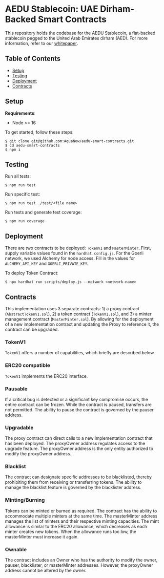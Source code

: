 # AEDU Stablecoin: UAE Dirham-Backed Smart Contracts
This repository holds the codebase for the AEDU Stablecoin, a fiat-backed stablecoin pegged to the United Arab Emirates dirham (AED). For more information, refer to our [whitepaper](https://github.com/AquaNow/aedu-contracts/blob/main/whitepaper.pdf).

## Table of Contents
- [Setup](#setup)
- [Testing](#testing)
- [Deployment](#deployment)
- [Contracts](#contracts)

## Setup

**Requirements**:
- Node >= 16

To get started, follow these steps:


```
$ git clone git@github.com:AquaNow/aedu-smart-contracts.git
$ cd aedu-smart-contracts
$ npm i
```
## Testing

Run all tests:

```
$ npm run test
```

Run specific test:

```
$ npm run test ./test/<file name>
```

Run tests and generate test coverage:

```
$ npm run coverage
```

## Deployment

There are two contracts to be deployed: `TokenV1` and `MasterMinter`. First, supply variable values found in the `hardhat.config.js`. For the Goerli network, we used Alchemy for node access. Fill in the values for `ALCHEMY_API_KEY` and `GOERLI_PRIVATE_KEY`.

To deploy Token Contract:

```
$ npx hardhat run scripts/deploy.js --network <network-name>
```

## Contracts

This implementation uses 3 separate contracts: 1) a proxy contract (`AbstractTokenV1.sol`), 2) a token contract (`TokenV1.sol`), and 3) a minter management contract (`MasterMinter.sol`). By allowing for the deployment of a new implementation contract and updating the Proxy to reference it, the contract can be upgraded.

### TokenV1
`TokenV1` offers a number of capabilities, which briefly are described below.

### ERC20 compatible
`TokenV1` implements the ERC20 interface.

### Pausable
If a critical bug is detected or a significant key compromise occurs, the entire contract can be frozen. While the contract is paused, transfers are not permitted. The ability to pause the contract is governed by the pauser address.

### Upgradable
The proxy contract can direct calls to a new implementation contract that has been deployed. The proxyOwner address regulates access to the upgrade feature. The proxyOwner address is the only entity authorized to modify the proxyOwner address.

### Blacklist
The contract can designate specific addresses to be blacklisted, thereby prohibiting them from receiving or transferring tokens. The ability to manage the blacklist feature is governed by the blacklister address.

### Minting/Burning
Tokens can be minted or burned as required. The contract has the ability to accommodate multiple minters at the same time. The masterMinter address manages the list of minters and their respective minting capacities. The mint allowance is similar to the ERC20 allowance, which decreases as each minter creates new tokens. When the allowance runs too low, the masterMinter must increase it again.

### Ownable
The contract includes an Owner who has the authority to modify the owner, pauser, blacklister, or masterMinter addresses. However, the proxyOwner address cannot be altered by the owner.

